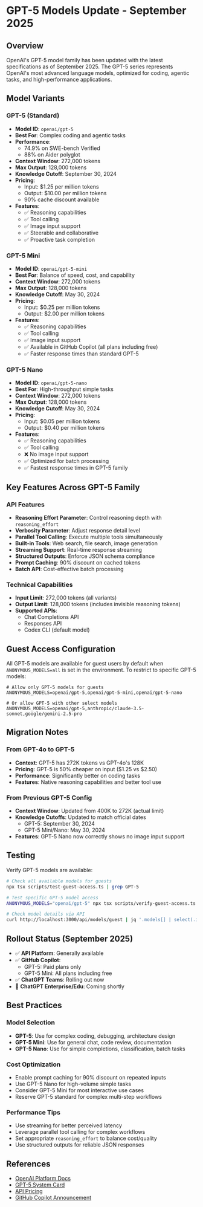 # GPT-5 Models Update - September 2025

## Overview
OpenAI's GPT-5 model family has been updated with the latest specifications as of September 2025. The GPT-5 series represents OpenAI's most advanced language models, optimized for coding, agentic tasks, and high-performance applications.

## Model Variants

### GPT-5 (Standard)
- **Model ID**: `openai/gpt-5`
- **Best For**: Complex coding and agentic tasks
- **Performance**: 
  - 74.9% on SWE-bench Verified
  - 88% on Aider polyglot
- **Context Window**: 272,000 tokens
- **Max Output**: 128,000 tokens
- **Knowledge Cutoff**: September 30, 2024
- **Pricing**:
  - Input: $1.25 per million tokens
  - Output: $10.00 per million tokens
  - 90% cache discount available
- **Features**:
  - ✅ Reasoning capabilities
  - ✅ Tool calling
  - ✅ Image input support
  - ✅ Steerable and collaborative
  - ✅ Proactive task completion

### GPT-5 Mini
- **Model ID**: `openai/gpt-5-mini`
- **Best For**: Balance of speed, cost, and capability
- **Context Window**: 272,000 tokens
- **Max Output**: 128,000 tokens
- **Knowledge Cutoff**: May 30, 2024
- **Pricing**:
  - Input: $0.25 per million tokens
  - Output: $2.00 per million tokens
- **Features**:
  - ✅ Reasoning capabilities
  - ✅ Tool calling
  - ✅ Image input support
  - ✅ Available in GitHub Copilot (all plans including free)
  - ✅ Faster response times than standard GPT-5

### GPT-5 Nano
- **Model ID**: `openai/gpt-5-nano`
- **Best For**: High-throughput simple tasks
- **Context Window**: 272,000 tokens
- **Max Output**: 128,000 tokens
- **Knowledge Cutoff**: May 30, 2024
- **Pricing**:
  - Input: $0.05 per million tokens
  - Output: $0.40 per million tokens
- **Features**:
  - ✅ Reasoning capabilities
  - ✅ Tool calling
  - ❌ No image input support
  - ✅ Optimized for batch processing
  - ✅ Fastest response times in GPT-5 family

## Key Features Across GPT-5 Family

### API Features
- **Reasoning Effort Parameter**: Control reasoning depth with `reasoning_effort`
- **Verbosity Parameter**: Adjust response detail level
- **Parallel Tool Calling**: Execute multiple tools simultaneously
- **Built-in Tools**: Web search, file search, image generation
- **Streaming Support**: Real-time response streaming
- **Structured Outputs**: Enforce JSON schema compliance
- **Prompt Caching**: 90% discount on cached tokens
- **Batch API**: Cost-effective batch processing

### Technical Capabilities
- **Input Limit**: 272,000 tokens (all variants)
- **Output Limit**: 128,000 tokens (includes invisible reasoning tokens)
- **Supported APIs**:
  - Chat Completions API
  - Responses API
  - Codex CLI (default model)

## Guest Access Configuration

All GPT-5 models are available for guest users by default when `ANONYMOUS_MODELS=all` is set in the environment. To restrict to specific GPT-5 models:

```env
# Allow only GPT-5 models for guests
ANONYMOUS_MODELS=openai/gpt-5,openai/gpt-5-mini,openai/gpt-5-nano

# Or allow GPT-5 with other select models
ANONYMOUS_MODELS=openai/gpt-5,anthropic/claude-3.5-sonnet,google/gemini-2.5-pro
```

## Migration Notes

### From GPT-4o to GPT-5
- **Context**: GPT-5 has 272K tokens vs GPT-4o's 128K
- **Pricing**: GPT-5 is 50% cheaper on input ($1.25 vs $2.50)
- **Performance**: Significantly better on coding tasks
- **Features**: Native reasoning capabilities and better tool use

### From Previous GPT-5 Config
- **Context Window**: Updated from 400K to 272K (actual limit)
- **Knowledge Cutoffs**: Updated to match official dates
  - GPT-5: September 30, 2024
  - GPT-5 Mini/Nano: May 30, 2024
- **Features**: GPT-5 Nano now correctly shows no image input support

## Testing

Verify GPT-5 models are available:
```bash
# Check all available models for guests
npx tsx scripts/test-guest-access.ts | grep GPT-5

# Test specific GPT-5 model access
ANONYMOUS_MODELS="openai/gpt-5" npx tsx scripts/verify-guest-access.ts

# Check model details via API
curl http://localhost:3000/api/models/guest | jq '.models[] | select(.id | contains("gpt-5"))'
```

## Rollout Status (September 2025)

- ✅ **API Platform**: Generally available
- ✅ **GitHub Copilot**: 
  - GPT-5: Paid plans only
  - GPT-5 Mini: All plans including free
- ✅ **ChatGPT Teams**: Rolling out now
- 🔄 **ChatGPT Enterprise/Edu**: Coming shortly

## Best Practices

### Model Selection
- **GPT-5**: Use for complex coding, debugging, architecture design
- **GPT-5 Mini**: Use for general chat, code review, documentation
- **GPT-5 Nano**: Use for simple completions, classification, batch tasks

### Cost Optimization
- Enable prompt caching for 90% discount on repeated inputs
- Use GPT-5 Nano for high-volume simple tasks
- Consider GPT-5 Mini for most interactive use cases
- Reserve GPT-5 standard for complex multi-step workflows

### Performance Tips
- Use streaming for better perceived latency
- Leverage parallel tool calling for complex workflows
- Set appropriate `reasoning_effort` to balance cost/quality
- Use structured outputs for reliable JSON responses

## References
- [OpenAI Platform Docs](https://platform.openai.com/docs/models/gpt-5)
- [GPT-5 System Card](https://openai.com/index/gpt-5-system-card/)
- [API Pricing](https://openai.com/api/pricing/)
- [GitHub Copilot Announcement](https://github.blog/changelog/2025-09-09-openai-gpt-5-and-gpt-5-mini-are-now-generally-available-in-github-copilot/)